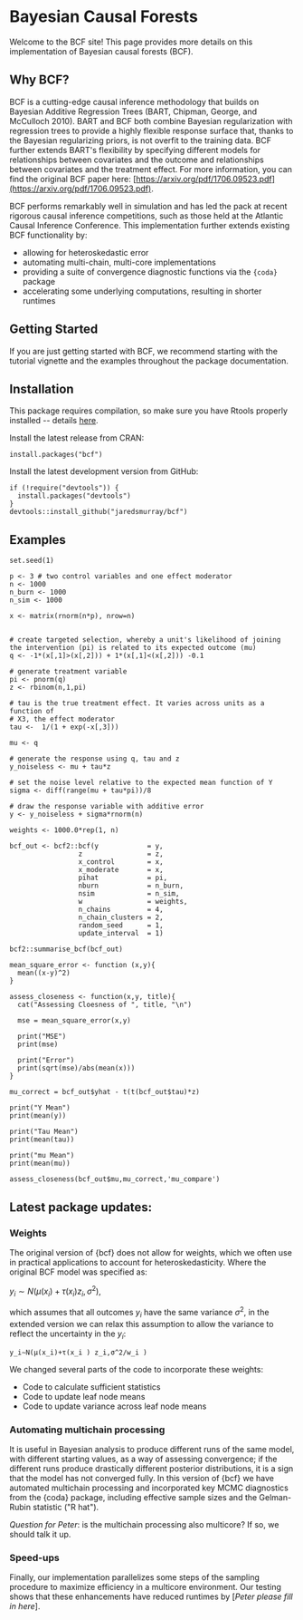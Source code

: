 # Bayesian Causal Forests

Welcome to the BCF site! This page provides more details on this implementation of Bayesian causal forests (BCF).  

## Why BCF?

BCF is a cutting-edge causal inference methodology that builds on Bayesian Additive Regression Trees (BART, Chipman, George, and McCulloch 2010).  BART and BCF both combine Bayesian regularization with regression trees to provide a highly flexible response surface that, thanks to the Bayesian regularizing priors, is not overfit to the training data.  BCF further extends BART's flexibility by specifying different models for relationships between covariates and the outcome and relationships between covariates and the treatment effect.  For more information, you can find the original BCF paper here: [https://arxiv.org/pdf/1706.09523.pdf](https://arxiv.org/pdf/1706.09523.pdf).

BCF performs remarkably well in simulation and has led the pack at recent rigorous causal inference competitions, such as those held at the Atlantic Causal Inference Conference. This implementation further extends existing BCF functionality by:

- allowing for heteroskedastic error
- automating multi-chain, multi-core implementations
- providing a suite of convergence diagnostic functions via the `{coda}` package
- accelerating some underlying computations, resulting in shorter runtimes

## Getting Started

If you are just getting started with BCF, we recommend starting with the tutorial vignette and the examples throughout the package documentation.

## Installation

This package requires compilation, so make sure you have Rtools properly installed -- details [here](https://cran.r-project.org/bin/windows/Rtools/).

Install the latest release from CRAN:

```{r}
install.packages("bcf")
```

Install the latest development version from GitHub:

```{r}
if (!require("devtools")) {
  install.packages("devtools")
}
devtools::install_github("jaredsmurray/bcf")
```

## Examples

```{r}
set.seed(1)

p <- 3 # two control variables and one effect moderator
n <- 1000
n_burn <- 1000
n_sim <- 1000

x <- matrix(rnorm(n*p), nrow=n)


# create targeted selection, whereby a unit's likelihood of joining the intervention (pi) is related to its expected outcome (mu)
q <- -1*(x[,1]>(x[,2])) + 1*(x[,1]<(x[,2])) -0.1

# generate treatment variable
pi <- pnorm(q)
z <- rbinom(n,1,pi)

# tau is the true treatment effect. It varies across units as a function of
# X3, the effect moderator
tau <-  1/(1 + exp(-x[,3]))

mu <- q

# generate the response using q, tau and z
y_noiseless <- mu + tau*z

# set the noise level relative to the expected mean function of Y
sigma <- diff(range(mu + tau*pi))/8

# draw the response variable with additive error
y <- y_noiseless + sigma*rnorm(n)

weights <- 1000.0*rep(1, n)

bcf_out <- bcf2::bcf(y            = y,
                 z                = z,
                 x_control        = x,
                 x_moderate       = x,
                 pihat            = pi,
                 nburn            = n_burn,
                 nsim             = n_sim,
                 w                = weights,
                 n_chains         = 4,
                 n_chain_clusters = 2,
                 random_seed      = 1,
                 update_interval  = 1)

```

```{r}
bcf2::summarise_bcf(bcf_out)

mean_square_error <- function (x,y){
  mean((x-y)^2)
}
```

```{r}
assess_closeness <- function(x,y, title){
  cat("Assessing Cloesness of ", title, "\n")
  
  mse = mean_square_error(x,y)
  
  print("MSE")
  print(mse)
  
  print("Error")
  print(sqrt(mse)/abs(mean(x)))
}

mu_correct = bcf_out$yhat - t(t(bcf_out$tau)*z)

print("Y Mean")
print(mean(y))

print("Tau Mean")
print(mean(tau))

print("mu Mean")
print(mean(mu))

assess_closeness(bcf_out$mu,mu_correct,'mu_compare')
```

## Latest package updates: 

### Weights

The original version of {bcf} does not allow for weights, which we often use in practical applications to account for heteroskedasticity. Where the original BCF model was specified as:

$y_i \sim N(\mu(x_i) + \tau(x_i) z_i, \sigma^2)$,

which assumes that all outcomes $y_i$ have the same variance $\sigma^2$, in the extended version we can relax this assumption to allow the variance to reflect the uncertainty in the $y_i$:

`y_i∼N(μ(x_i)+τ(x_i ) z_i,σ^2/w_i )`

We changed several parts of the code to incorporate these weights:

* Code to calculate sufficient statistics
* Code to update leaf node means
* Code to update variance across leaf node means

### Automating multichain processing

It is useful in Bayesian analysis to produce different runs of the same model, with different starting values, as a way of assessing convergence; if the different runs produce drastically different posterior distributions, it is a sign that the model has not converged fully.  In this version of {bcf} we have automated multichain processing and incorporated key MCMC diagnostics from the {coda} package, including effective sample sizes and the Gelman-Rubin statistic ("R hat").

*Question for Peter*: is the multichain processing also multicore?  If so, we should talk it up. 

### Speed-ups

Finally, our implementation parallelizes some steps of the sampling procedure to maximize efficiency in a multicore environment.  Our testing shows that these enhancements have reduced runtimes by [*Peter please fill in here*].
